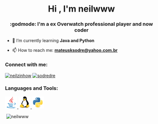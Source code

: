 <h1 align="center">Hi , I'm neilwww</h1>
<h3 align="center"> :godmode: I'm a ex Overwatch professional player and now coder</h3>


- 🌱 I’m currently learning **Java and Python**

- 📫 How to reach me: **mateusksodre@yahoo.com.br**

<h3 align="left">Connect with me:</h3>
<p align="left">
<a href="https://twitter.com/neilzinhow" target="blank"><img align="center" src="https://cdn.jsdelivr.net/npm/simple-icons@3.0.1/icons/twitter.svg" alt="neilzinhow" height="30" width="40" /></a>
<a href="https://instagram.com/sodredre" target="blank"><img align="center" src="https://cdn.jsdelivr.net/npm/simple-icons@3.0.1/icons/instagram.svg" alt="sodredre" height="30" width="40" /></a>
</p>

<h3 align="left">Languages and Tools:</h3>
<p align="left"> <a href="https://www.java.com" target="_blank"> <img src="https://raw.githubusercontent.com/devicons/devicon/master/icons/java/java-original.svg" alt="java" width="40" height="40"/> </a> <a href="https://www.linux.org/" target="_blank"> <img src="https://raw.githubusercontent.com/devicons/devicon/master/icons/linux/linux-original.svg" alt="linux" width="40" height="40"/> </a> <a href="https://www.python.org" target="_blank"> <img src="https://raw.githubusercontent.com/devicons/devicon/master/icons/python/python-original.svg" alt="python" width="40" height="40"/> </a> </p>

<p>&nbsp;<img align="center" src="https://github-readme-stats.vercel.app/api?username=neilwww&show_icons=true&locale=en" alt="neilwww" /></p>
